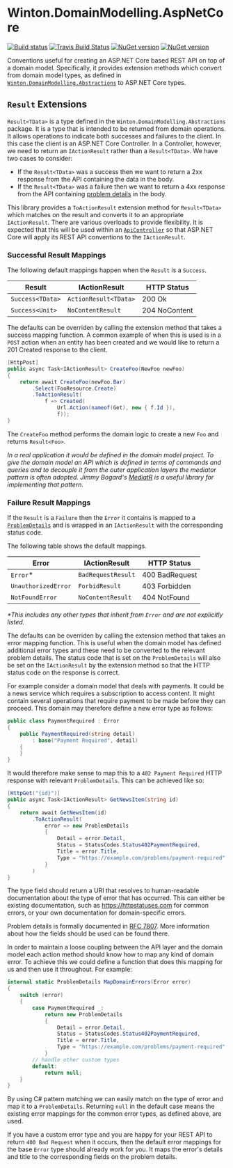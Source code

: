 # Winton.DomainModelling.AspNetCore

[![Build status](https://ci.appveyor.com/api/projects/status/k94y5or6toq2un7d?svg=true)](https://ci.appveyor.com/project/wintoncode/winton-domainmodelling-aspnetcore/branch/master)
[![Travis Build Status](https://travis-ci.org/wintoncode/Winton.DomainModelling.AspNetCore.svg?branch=master)](https://travis-ci.org/wintoncode/Winton.DomainModelling.AspNetCore)
[![NuGet version](https://img.shields.io/nuget/v/Winton.DomainModelling.AspNetCore.svg)](https://www.nuget.org/packages/Winton.DomainModelling.AspNetCore)
[![NuGet version](https://img.shields.io/nuget/vpre/Winton.DomainModelling.AspNetCore.svg)](https://www.nuget.org/packages/Winton.DomainModelling.AspNetCore)

Conventions useful for creating an ASP.NET Core based REST API on top of a domain model. Specifically, it provides extension methods which convert from domain model types, as defined in [`Winton.DomainModelling.Abstractions`](https://github.com/wintoncode/Winton.DomainModelling.Abstractions) to ASP.NET Core types.

## `Result` Extensions

`Result<TData>` is a type defined in the `Winton.DomainModelling.Abstractions` package. 
It is a type that is intended to be returned from domain operations.
It allows operations to indicate both successes and failures to the client.
In this case the client is an ASP.NET Core Controller.
In a Controller, however, we need to return an `IActionResult` rather than a `Result<TData>`. We have two cases to consider:
* If the `Result<TData>` was a success then we want to return a 2xx response from the API containing the data in the body.
* If the `Result<TData>` was a failure then we want to return a 4xx response from the API containing [problem details](https://tools.ietf.org/html/rfc7807) in the body.

This library provides a `ToActionResult` extension method for `Result<TData>` which matches on the result and converts it to an appropriate `IActionResult`.
There are various overloads to provide flexibility. 
It is expected that this will be used within an [`ApiController`](https://docs.microsoft.com/en-us/aspnet/core/web-api/?view=aspnetcore-2.2#annotation-with-apicontroller-attribute) so that ASP.NET Core will apply its REST API conventions to the `IActionResult`.

### Successful Result Mappings

The following default mappings happen when the `Result` is a `Success`.

| Result           | IActionResult         | HTTP Status   |
| ---------------- | --------------------- | ------------- |
| `Success<TData>` | `ActionResult<TData>` | 200 Ok        |
| `Success<Unit>`  | `NoContentResult`     | 204 NoContent |

The defaults can be overriden by calling the extension method that takes a success mapping function. 
A common example of when this is used is in a `POST` action when an entity has been created and we would like to return a 201 Created response to the client.

```csharp
[HttpPost]
public async Task<IActionResult> CreateFoo(NewFoo newFoo)
{
    return await CreateFoo(newFoo.Bar)
        .Select(FooResource.Create)
        .ToActionResult(
            f => Created(
                Url.Action(nameof(Get), new { f.Id }),
                f));
}
```

The `CreateFoo` method performs the domain logic to create a new `Foo` and returns `Result<Foo>`.

*In a real application it would be defined in the domain model project. 
To give the domain model an API which is defined in terms of commands and queries and to decouple it from the outer application layers the mediator pattern is often adopted. 
Jimmy Bogard's [MediatR](https://github.com/jbogard/MediatR) is a useful library for implementing that pattern.*

### Failure Result Mappings

If the `Result` is a `Failure` then the `Error` it contains is mapped to a [`ProblemDetails`](https://docs.microsoft.com/en-us/dotnet/api/microsoft.aspnetcore.mvc.problemdetails) and is wrapped in an `IActionResult` with the corresponding status code.

The following table shows the default mappings.

| Error                | IActionResult         | HTTP Status    |
| -------------------- | --------------------- | -------------- |
| `Error`*             | `BadRequestResult`    | 400 BadRequest |
| `UnauthorizedError`  | `ForbidResult`        | 403 Forbidden  |
| `NotFoundError`      | `NoContentResult`     | 404 NotFound   |

_*This includes any other types that inherit from `Error` and are not explicitly listed._

The defaults can be overriden by calling the extension method that takes an error mapping function. 
This is useful when the domain model has defined additional error types and these need to be converted to the relevant problem details. 
The status code that is set on the `ProblemDetails` will also be set on the `IActionResult` by the extension method so that the HTTP status code on the response is correct.

For example consider a domain model that deals with payments. 
It could be a news service which requires a subscription to access content. 
It might contain several operations that require payment to be made before they can proceed. 
This domain may therefore define a new error type as follows:

```csharp
public class PaymentRequired : Error
{
    public PaymentRequired(string detail)
        : base("Payment Required", detail)
    {
    }
}
```

It would therefore make sense to map this to a `402 Payment Required` HTTP response with relevant `ProblemDetails`. 
This can be achieved like so:

```csharp
[HttpGet("{id}")]
public async Task<IActionResult> GetNewsItem(string id)
{
    return await GetNewsItem(id)
        .ToActionResult(
            error => new ProblemDetails
            {
                Detail = error.Detail,
                Status = StatusCodes.Status402PaymentRequired,
                Title = error.Title,
                Type = "https://example.com/problems/payment-required"
            }
        )
}
```

The type field should return a URI that resolves to human-readable documentation about the type of error that has occurred. 
This can either be existing documentation, such as https://httpstatuses.com for common errors, or your own documentation for domain-specific errors.

Problem details is formally documented in [RFC 7807](https://tools.ietf.org/html/rfc7807). 
More information about how the fields should be used can be found there.

In order to maintain a loose coupling between the API layer and the domain model each action method should know how to map any kind of domain error.
To achieve this we could define a function that does this mapping for us and then use it throughout.
For example:

```csharp
internal static ProblemDetails MapDomainErrors(Error error)
{
    switch (error)
    {
        case PaymentRequired _:
            return new ProblemDetails
            {
                Detail = error.Detail,
                Status = StatusCodes.Status402PaymentRequired,
                Title = error.Title,
                Type = "https://example.com/problems/payment-required"
            }
        // handle other custom types
        default:
            return null;
    }
}
```

By using C# pattern matching we can easily match on the type of error and map it to a `ProblemDetails`. 
Returning `null` in the default case means the existing error mappings for the common error types, as defined above, are used.

If you have a custom error type and you are happy for your REST API to return `400 Bad Request` when it occurs, then the default error mappings for the base `Error` type should already work for you. 
It maps the error's details and title to the corresponding fields on the problem details.
